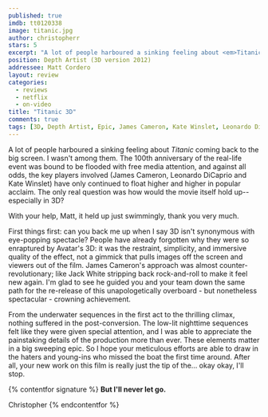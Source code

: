 ```yaml
---
published: true
imdb: tt0120338
image: titanic.jpg
author: christopherr
stars: 5
excerpt: "A lot of people harboured a sinking feeling about <em>Titanic</em> coming back to the big screen. I wasn&rsquo;t among them. The 100<sup>th</sup> anniversary of the real-life event was bound to be flooded with free media attention, and against all odds, the key players involved (James Cameron, Leonardo DiCaprio and Kate Winslet) have only continued to float higher and higher in popular acclaim. The only real question was how would the movie itself hold up&mdash;especially in 3D?"
position: Depth Artist (3D version 2012)
addressee: Matt Cordero
layout: review
categories:
  - reviews
  - netflix
  - on-video
title: "Titanic 3D"
comments: true
tags: [3D, Depth Artist, Epic, James Cameron, Kate Winslet, Leonardo Di Capprio, Letters, Matt Cordero, netflix.ca, romance, Titanic]
---
```

A lot of people harboured a sinking feeling about _Titanic_ coming back to the big screen. I wasn't among them. The 100th anniversary of the real-life event was bound to be flooded with free media attention, and against all odds, the key players involved (James Cameron, Leonardo DiCaprio and Kate Winslet) have only continued to float higher and higher in popular acclaim. The only real question was how would the movie itself hold up--especially in 3D?

With your help, Matt, it held up just swimmingly, thank you very much.

First things first: can you back me up when I say 3D isn't synonymous with eye-popping spectacle?  People have already forgotten why they were so enraptured by Avatar's 3D: it was the restraint, simplicity, and immersive quality of the effect, not a gimmick that pulls images off the screen and viewers out of the film.  James Cameron's approach was almost counter-revolutionary; like Jack White stripping back rock-and-roll to make it feel new again. I'm glad to see he guided you and your team down the same path for the re-release of this unapologetically overboard - but nonetheless spectacular - crowning achievement. 

From the underwater sequences in the first act to the thrilling climax, nothing suffered in the post-conversion. The low-lit nighttime sequences felt like they were given special attention, and I was able to appreciate the painstaking details of the production more than ever. These elements matter in a big sweeping epic. So I hope your meticulous efforts are able to draw in the haters and young-ins who missed the boat the first time around. After all, your new work on this film is really just the tip of the…  okay okay, I'll stop.

{% contentfor signature %}
**But I'll never let go.**

Christopher
{% endcontentfor %}